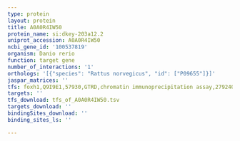 ```yaml
---
type: protein
layout: protein
title: A0A0R4IW50
protein_name: si:dkey-203a12.2
uniprot_accession: A0A0R4IW50
ncbi_gene_id: '100537819'
organism: Danio rerio
function: target gene
number_of_interactions: '1'
orthologs: '[{"species": "Rattus norvegicus", "id": ["P09655"]}]'
jaspar_matrices: ''
tfs: foxh1,Q9I9E1,57930,GTRD,chromatin immunoprecipitation assay,27924024%5Buid%5D,No
targets: ''
tfs_download: tfs_of_A0A0R4IW50.tsv
targets_download: ''
bindingSites_download: ''
binding_sites_ls: ''

---
```

